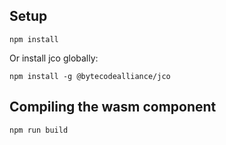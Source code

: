 ## Setup

`npm install`

Or install jco globally:

`npm install -g @bytecodealliance/jco`

## Compiling the wasm component

`npm run build`
